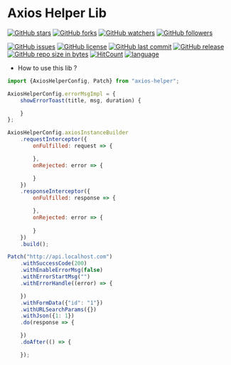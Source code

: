 # Axios Helper Lib

[![GitHub stars](https://img.shields.io/github/stars/itning/axios-helper.svg?style=social&label=Stars)](https://github.com/itning/axios-helper/stargazers)
[![GitHub forks](https://img.shields.io/github/forks/itning/axios-helper.svg?style=social&label=Fork)](https://github.com/itning/axios-helper/network/members)
[![GitHub watchers](https://img.shields.io/github/watchers/itning/axios-helper.svg?style=social&label=Watch)](https://github.com/itning/axios-helper/watchers)
[![GitHub followers](https://img.shields.io/github/followers/itning.svg?style=social&label=Follow)](https://github.com/itning?tab=followers)

[![GitHub issues](https://img.shields.io/github/issues/itning/axios-helper.svg)](https://github.com/itning/axios-helper/issues)
[![GitHub license](https://img.shields.io/github/license/itning/axios-helper.svg)](https://github.com/itning/axios-helper/blob/master/LICENSE)
[![GitHub last commit](https://img.shields.io/github/last-commit/itning/axios-helper.svg)](https://github.com/itning/axios-helper/commits)
[![GitHub release](https://img.shields.io/github/release/itning/axios-helper.svg)](https://github.com/itning/axios-helper/releases)
[![GitHub repo size in bytes](https://img.shields.io/github/repo-size/itning/axios-helper.svg)](https://github.com/itning/axios-helper)
[![HitCount](http://hits.dwyl.io/itning/axios-helper.svg)](http://hits.dwyl.io/itning/axios-helper)
[![language](https://img.shields.io/badge/language-TypeScript-green.svg)](https://github.com/itning/axios-helper)

- How to use this lib ?

```javascript
import {AxiosHelperConfig, Patch} from "axios-helper";

AxiosHelperConfig.errorMsgImpl = {
    showErrorToast(title, msg, duration) {

    }
};

AxiosHelperConfig.axiosInstanceBuilder
    .requestInterceptor({
        onFulfilled: request => {

        },
        onRejected: error => {

        }
    })
    .responseInterceptor({
        onFulfilled: response => {

        },
        onRejected: error => {
            
        }
    })
    .build();

Patch("http://api.localhost.com")
    .withSuccessCode(200)
    .withEnableErrorMsg(false)
    .withErrorStartMsg("")
    .withErrorHandle((error) => {

    })
    .withFormData({"id": "1"})
    .withURLSearchParams({})
    .withJson({1: 1})
    .do(response => {

    })
    .doAfter(() => {

    });
```